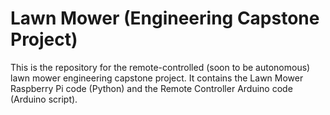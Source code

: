 # Lawn Mower (Engineering Capstone Project)
This is the repository for the remote-controlled (soon to be autonomous) lawn mower engineering capstone project. It contains the Lawn Mower Raspberry Pi code (Python) and the Remote Controller Arduino code (Arduino script).